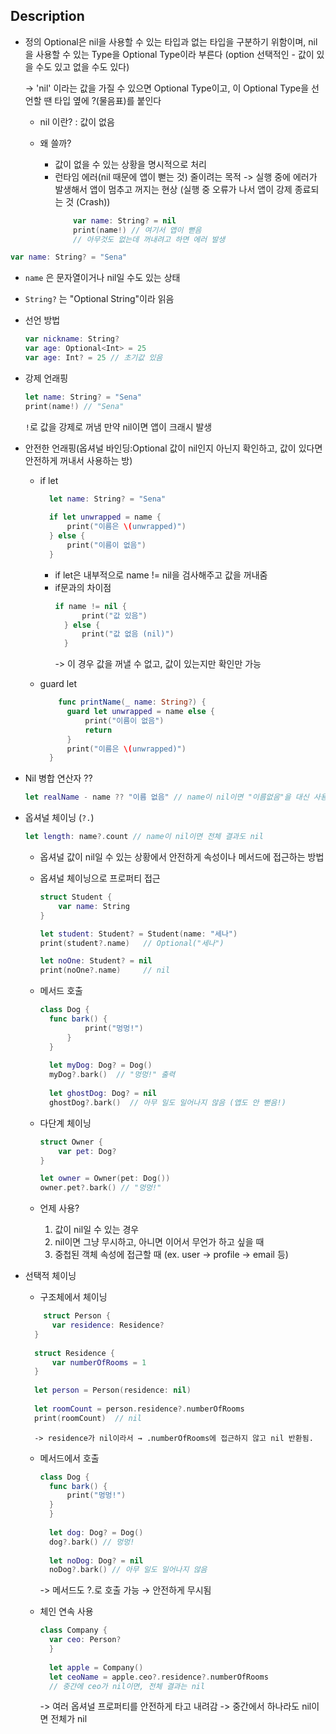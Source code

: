 
## Description
- 정의
  Optional은 nil을 사용할 수 있는 타입과 없는 타입을 구분하기 위함이며,
  nil을 사용할 수 있는 Type을 Optional Type이라 부른다
  (option 선택적인 - 값이 있을 수도 있고 없을 수도 있다)

  -> 'nil' 이라는 값을 가질 수 있으면 Optional Type이고,
  이 Optional Type을 선언할 땐 타입 옆에 ?(물음표)를 붙인다
  
  + nil 이란?
    : 값이 없음

  + 왜 쓸까?
    - 값이 없을 수 있는 상황을 명시적으로 처리
    - 런타임 에러(nil 때문에 앱이 뻗는 것) 줄이려는 목적
      -> 실행 중에 에러가 발생해서 앱이 멈추고 꺼지는 현상
      (실행 중 오류가 나서 앱이 강제 종료되는 것 (Crash))
      ```swift
	      var name: String? = nil
	      print(name!) // 여기서 앱이 뻗음
	      // 아무것도 없는데 꺼내려고 하면 에러 발생
		```

```swift
var name: String? = "Sena"
```
- `name` 은 문자열이거나 nil일 수도 있는 상태
- `String?` 는 "Optional String"이라 읽음

- 선언 방법
  ```swift
  var nickname: String? 
  var age: Optional<Int> = 25
  var age: Int? = 25 // 초기값 있음
	```

+ 강제 언래핑
  ```swift
  let name: String? = "Sena"
  print(name!) // "Sena"
	```
	`!`로 값을 강제로 꺼냄
	만약 nil이면 앱이 크래시 발생

+ 안전한 언래핑(옵셔널 바인딩:Optional 값이 nil인지 아닌지 확인하고, 값이 있다면 안전하게 꺼내서 사용하는 방)
	+ if let
	  ```swift
		let name: String? = "Sena"
		
	    if let unwrapped = name {
		    print("이름은 \(unwrapped)")
		} else {
		    print("이름이 없음")
		}
		```
		+ if let은 내부적으로 name != nil을 검사해주고 값을 꺼내줌
		+ if문과의 차이점
		  ```swift
		  if name != nil {
			    print("값 있음")
			} else {
			    print("값 없음 (nil)")
			}
			```
			-> 이 경우 값을 꺼낼 수 없고, 값이 있는지만 확인만 가능
	
	+ guard let
	  ```swift
		  func printName(_ name: String?) {
		    guard let unwrapped = name else {
		        print("이름이 없음")
		        return
		    }
		    print("이름은 \(unwrapped)")
		}
		```


+ Nil 병합 연산자 ??
  ```swift
  let realName - name ?? "이름 없음" // name이 nil이면 "이름없음"을 대신 사용
	```


+ 옵셔널 체이닝 (`?.`)
	```swift
	let length: name?.count // name이 nil이면 전체 결과도 nil
	```
	+ 옵셔널 값이 nil일 수 있는 상황에서 안전하게 속성이나 메서드에 접근하는 방법
	
	+ 옵셔널 체이닝으로 프로퍼티 접근
		```swift
		struct Student {
		    var name: String
		}
		
		let student: Student? = Student(name: "세나")
		print(student?.name)   // Optional("세나")
		
		let noOne: Student? = nil
		print(noOne?.name)     // nil
		```
		
	+ 메서드 호출
	  ```swift
	  class Dog {
	    func bark() {
		        print("멍멍!")
		    }
		}
		
		let myDog: Dog? = Dog()
		myDog?.bark()  // "멍멍!" 출력
		
		let ghostDog: Dog? = nil
		ghostDog?.bark()  // 아무 일도 일어나지 않음 (앱도 안 뻗음!)
		```
	
	+ 다단계 체이닝
		```swift
		struct Owner {
		    var pet: Dog?
		}
		
		let owner = Owner(pet: Dog())
		owner.pet?.bark() // "멍멍!"
		```  
	
	+ 언제 사용?
	  1. 값이 nil일 수 있는 경우
	  2. nil이면 그냥 무시하고, 아니면 이어서 무언가 하고 싶을 때
	  3. 중첩된 객체 속성에 접근할 때 (ex. user → profile → email 등)

+ 선택적 체이닝
  + 구조체에서 체이닝
  ```swift
	  struct Person {
	    var residence: Residence?
	}
	
	struct Residence {
	    var numberOfRooms = 1
	}
	
	let person = Person(residence: nil)
	
	let roomCount = person.residence?.numberOfRooms
	print(roomCount)  // nil
	```
		-> residence가 nil이라서 → .numberOfRooms에 접근하지 않고 nil 반환됨.
		
	+ 메서드에서 호출
	  ```swift
	  class Dog {
	    func bark() {
	        print("멍멍!")
	    }
		}
		
		let dog: Dog? = Dog()
		dog?.bark() // 멍멍!
		
		let noDog: Dog? = nil
		noDog?.bark() // 아무 일도 일어나지 않음
		```
		-> 메서드도 ?.로 호출 가능 → 안전하게 무시됨
		
	+ 체인 연속 사용
	  ```swift
	  class Company {
	    var ceo: Person?
		}
		
		let apple = Company()
		let ceoName = apple.ceo?.residence?.numberOfRooms
		// 중간에 ceo가 nil이면, 전체 결과는 nil
		```
		-> 여러 옵셔널 프로퍼티를 안전하게 타고 내려감
		-> 중간에서 하나라도 nil이면 전체가 nil
